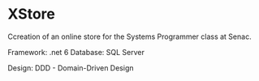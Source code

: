 # XStore

Ccreation of an online store for the Systems Programmer class at Senac.

Framework: .net 6
Database: SQL Server

Design: DDD - Domain-Driven Design
